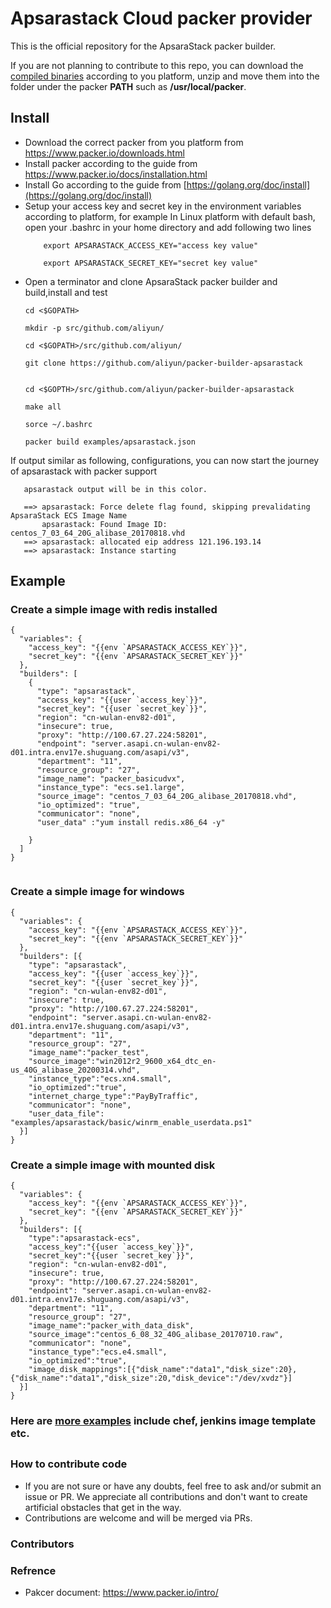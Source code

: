 # Apsarastack Cloud packer provider 

This is the official repository for the ApsaraStack packer builder.  

If you are not planning to contribute to this repo, you can download the [compiled binaries](https://github.com/aliyun/packer-builder-apsarastack/releases) according to you platform, unzip and move 
them into the folder under the packer **PATH** such as **/usr/local/packer**.

## Install
- Download the correct packer from you platform from https://www.packer.io/downloads.html
- Install packer according to the guide from https://www.packer.io/docs/installation.html
- Install Go according to the guide from [https://golang.org/doc/install](https://golang.org/doc/install)
- Setup your access key and secret key in the environment variables according to platform, for example In Linux platform with default bash, open your .bashrc in your home directory and add following two lines<p>
    ```aidl
        export APSARASTACK_ACCESS_KEY="access key value"
        
        export APSARASTACK_SECRET_KEY="secret key value"
     ```
- Open a terminator and clone ApsaraStack packer builder and build,install and test<p>
  ```
  cd <$GOPATH>
  
  mkdir -p src/github.com/aliyun/
  
  cd <$GOPATH>/src/github.com/aliyun/
  
  git clone https://github.com/aliyun/packer-builder-apsarastack
  
  
  cd <$GOPTH>/src/github.com/aliyun/packer-builder-apsarastack
    
  make all
  
  sorce ~/.bashrc
  
  packer build examples/apsarastack.json
  ```
 If output similar as following, configurations, you can now start the journey of apsarastack with packer support
 ```
    apsarastack output will be in this color.
    
    ==> apsarastack: Force delete flag found, skipping prevalidating ApsaraStack ECS Image Name
        apsarastack: Found Image ID: centos_7_03_64_20G_alibase_20170818.vhd
    ==> apsarastack: allocated eip address 121.196.193.14
    ==> apsarastack: Instance starting
 
```
## Example
### Create a simple image with redis installed
```
{
  "variables": {
    "access_key": "{{env `APSARASTACK_ACCESS_KEY`}}",
    "secret_key": "{{env `APSARASTACK_SECRET_KEY`}}"
  },
  "builders": [
    {
      "type": "apsarastack",
      "access_key": "{{user `access_key`}}",
      "secret_key": "{{user `secret_key`}}",
      "region": "cn-wulan-env82-d01",
      "insecure": true,
      "proxy": "http://100.67.27.224:58201",
      "endpoint": "server.asapi.cn-wulan-env82-d01.intra.env17e.shuguang.com/asapi/v3",
      "department": "11",
      "resource_group": "27",
      "image_name": "packer_basicudvx",
      "instance_type": "ecs.se1.large",
      "source_image": "centos_7_03_64_20G_alibase_20170818.vhd",
      "io_optimized": "true",
      "communicator": "none",
      "user_data" :"yum install redis.x86_64 -y"

    }
  ]
}
 
```
### Create a simple image for windows
```aidl
{
  "variables": {
    "access_key": "{{env `APSARASTACK_ACCESS_KEY`}}",
    "secret_key": "{{env `APSARASTACK_SECRET_KEY`}}"
  },
  "builders": [{
    "type": "apsarastack",
    "access_key": "{{user `access_key`}}",
    "secret_key": "{{user `secret_key`}}",
    "region": "cn-wulan-env82-d01",
    "insecure": true,
    "proxy": "http://100.67.27.224:58201",
    "endpoint": "server.asapi.cn-wulan-env82-d01.intra.env17e.shuguang.com/asapi/v3",
    "department": "11",
    "resource_group": "27",
    "image_name":"packer_test",
    "source_image":"win2012r2_9600_x64_dtc_en-us_40G_alibase_20200314.vhd",
    "instance_type":"ecs.xn4.small",
    "io_optimized":"true",
    "internet_charge_type":"PayByTraffic",
    "communicator": "none",
    "user_data_file": "examples/apsarastack/basic/winrm_enable_userdata.ps1"
  }]
}
```
### Create a simple image with mounted disk
```
{
  "variables": {
    "access_key": "{{env `APSARASTACK_ACCESS_KEY`}}",
    "secret_key": "{{env `APSARASTACK_SECRET_KEY`}}"
  },
  "builders": [{
    "type":"apsarastack-ecs",
    "access_key":"{{user `access_key`}}",
    "secret_key":"{{user `secret_key`}}",
    "region": "cn-wulan-env82-d01",
    "insecure": true,
    "proxy": "http://100.67.27.224:58201",
    "endpoint": "server.asapi.cn-wulan-env82-d01.intra.env17e.shuguang.com/asapi/v3",
    "department": "11",
    "resource_group": "27",
    "image_name":"packer_with_data_disk",
    "source_image":"centos_6_08_32_40G_alibase_20170710.raw",
    "communicator": "none",
    "instance_type":"ecs.e4.small",
    "io_optimized":"true",
    "image_disk_mappings":[{"disk_name":"data1","disk_size":20},{"disk_name":"data1","disk_size":20,"disk_device":"/dev/xvdz"}]
  }]
}
```

### Here are [more examples](https://github.com/aliyun/packer-builder-apsarastack/tree/master/examples/apsarastack) include chef, jenkins image template etc.

## 
### How to contribute code
* If you are not sure or have any doubts, feel free to ask and/or submit an issue or PR. We appreciate all contributions and don't want to create artificial obstacles that get in the way.
* Contributions are welcome and will be merged via PRs.

### Contributors

### Refrence
* Pakcer document: https://www.packer.io/intro/

